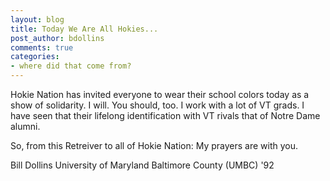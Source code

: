 ```yaml
---
layout: blog
title: Today We Are All Hokies...
post_author: bdollins
comments: true
categories:
- where did that come from?
---
```


Hokie Nation has invited everyone to wear their school colors today as a show of solidarity. I will. You should, too. I work with a lot of VT grads. I have seen that their lifelong identification with VT rivals that of Notre Dame alumni.

So, from this Retreiver to all of Hokie Nation: My prayers are with you.

Bill Dollins
University of Maryland Baltimore County (UMBC) '92